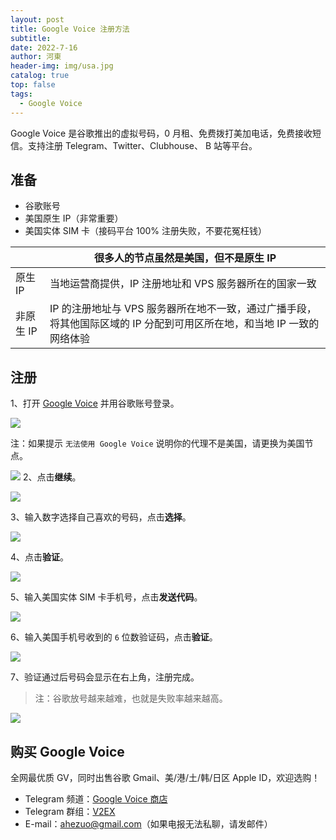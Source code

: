 ```yaml
---
layout: post
title: Google Voice 注册方法
subtitle: 
date: 2022-7-16
author: 河東
header-img: img/usa.jpg
catalog: true
top: false
tags:
  - Google Voice
---
```


Google Voice 是谷歌推出的虚拟号码，0 月租、免费拨打美加电话，免费接收短信。支持注册 Telegram、Twitter、Clubhouse、 B 站等平台。

## 准备

- 谷歌账号
- 美国原生 IP（非常重要）
- 美国实体 SIM 卡（接码平台 100% 注册失败，不要花冤枉钱）

|  | 很多人的节点虽然是美国，但不是原生 IP |
|---|---|
| 原生 IP | 当地运营商提供，IP 注册地址和 VPS 服务器所在的国家一致 | 
| 非原生 IP | IP 的注册地址与 VPS 服务器所在地不一致，通过广播手段，将其他国际区域的 IP 分配到可用区所在地，和当地 IP 一致的网络体验 |




## 注册
1、打开 [Google Voice](https://voice.google.com/) 并用谷歌账号登录。

![](https://i.imgur.com/iroLUt8.png)

注：如果提示 `无法使用 Google Voice` 说明你的代理不是美国，请更换为美国节点。

![](https://i.imgur.com/wGDprWr.png)
2、点击**继续**。

![](https://i.imgur.com/HuE33bK.png)

3、输入数字选择自己喜欢的号码，点击**选择**。

![](https://i.imgur.com/Ryknim5.png)

4、点击**验证**。

![](https://i.imgur.com/61bSix1.png)

5、输入美国实体 SIM 卡手机号，点击**发送代码**。

![](https://i.imgur.com/YaaDoPh.png)

6、输入美国手机号收到的 `6` 位数验证码，点击**验证**。

![](https://i.imgur.com/HsrRSfl.png)

7、验证通过后号码会显示在右上角，注册完成。

>注：谷歌放号越来越难，也就是失败率越来越高。

![](https://i.imgur.com/hmJx6C5.png)



## 购买 Google Voice
全网最优质 GV，同时出售谷歌 Gmail、美/港/土/韩/日区 Apple ID，欢迎选购！
- Telegram 频道：[Google Voice 商店](https://t.me/GVStore)
- Telegram 群组：[V2EX](https://t.me/V2EXO)
- E-mail：<ahezuo@gmail.com>（如果电报无法私聊，请发邮件）